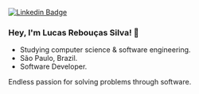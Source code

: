 
[![Linkedin Badge](https://img.shields.io/badge/-LinkedIn-blue?style=flat&logo=Linkedin&logoColor=white&link=https://)](https://www.linkedin.com/in/lucasreb/)

### Hey, I'm Lucas Rebouças Silva! 👋

- Studying computer science & software engineering.
- São Paulo, Brazil.
- Software Developer.

Endless passion for solving problems through software.
